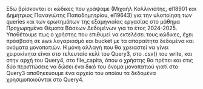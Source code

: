 Εδω βρίσκονται οι κώδικες που γράψαμε (Μιχαήλ Κολλινιάτης, el18901 και Δημήτριος Παναγιώτης Παπαδημητρίου, el19643) για την υλοποίηση των queries και των ερωτημάτων της εξαμηνιαίας 
εργασίας στο μάθημα Προχωρημένα Θέματα Βάσεων Δεδομένων για το έτος 2024-2025. Υποθέτουμε πως ο χρήστης που επιθυμεί να εκτελέσει τους κώδικες, έχει πρόσβαση σε aws λογαριασμό και 
bucket με τα απαραίτητα δεδομένα και ονόματα μονοπατιών. Η μόνη αλλαγή που θα χρειαστεί να γίνει χειροκίνητα είναι στο τελευταίο κελί του Query3, στο .csv() του write, και στην αρχή 
του Query4, στο file_capita, όπου ο χρήστης θα πρέπει και στις δύο περιπτώσεις να δώσει ένα δικό του όνομα μονοπατιού γιατί στο Query3 αποθηκεύουμε ένα αρχείο του οποίου τα δεδομένα 
χρησιμοποιούνται στο Query4.
